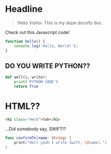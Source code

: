 # Headline

> Hello Visitor. This is my dope docsify doc.

Check out this Javascript code!


```javascript
function hello() {
    console.log('Hello, World!');   
}
```
DO YOU WRITE PYTHON??
-

```python
def well(i, write):
    print('PYTHON CODE')
    return True
```

HTML??
====
```html
<h1 class="Heck">Yah</h1>
```

...Did somebody say, SWIFT!?
```swift
func confirmTo(name: String) {
    print("Hell yeah I write Swift, \(name).")
}
